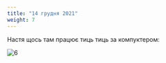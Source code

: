 ```yaml
---
title: "14 грудня 2021"
weight: 7
---
```

Настя щось там працює тиць тиць за компуктером:

![6](/images/2.jpg)